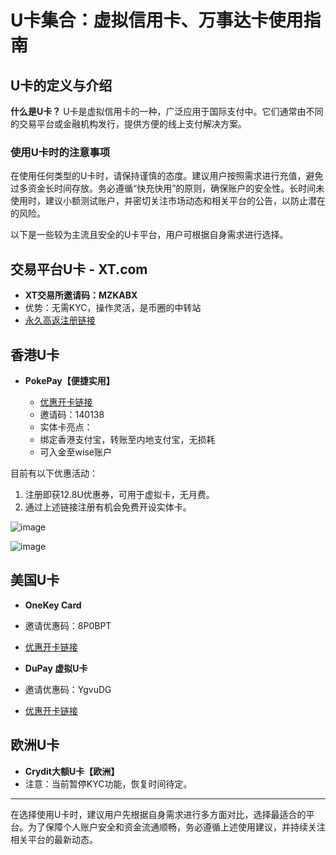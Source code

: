# U卡集合：虚拟信用卡、万事达卡使用指南

## U卡的定义与介绍

**什么是U卡？** U卡是虚拟信用卡的一种，广泛应用于国际支付中。它们通常由不同的交易平台或金融机构发行，提供方便的线上支付解决方案。

### 使用U卡时的注意事项

在使用任何类型的U卡时，请保持谨慎的态度。建议用户按照需求进行充值，避免过多资金长时间存放。务必遵循“快充快用”的原则，确保账户的安全性。长时间未使用时，建议小额测试账户，并密切关注市场动态和相关平台的公告，以防止潜在的风险。

以下是一些较为主流且安全的U卡平台，用户可根据自身需求进行选择。

## 交易平台U卡 - XT.com

- **XT交易所邀请码：MZKABX**
- 优势：无需KYC，操作灵活，是币圈的中转站
- [永久高返注册链接](https://www.xt.com/zh-CN/accounts/register?ref=MZKABX)

## 香港U卡

- **PokePay【便捷实用】**

  - [优惠开卡链接](https://app.pokepay.cc/pages/passport/invitation?r=140138)
  - 邀请码：140138
  - 实体卡亮点：
  - 绑定香港支付宝，转账至内地支付宝，无损耗
   - 可入金至wise账户

目前有以下优惠活动：
1. 注册即获12.8U优惠券，可用于虚拟卡，无月费。
2. 通过上述链接注册有机会免费开设实体卡。

![image](https://github.com/user-attachments/assets/e21169af-f5aa-4a59-b49e-eb8557beee73)

![image](https://github.com/user-attachments/assets/5e8f8823-e037-474f-9917-b062ac2d5f50)



## 美国U卡

   - **OneKey Card**
  -  邀请优惠码：8P0BPT
  - [优惠开卡链接](https://bit.ly/4cNypKM)

  - **DuPay 虚拟U卡**
  - 邀请优惠码：YgvuDG
  - [优惠开卡链接](https://bit.ly/DuPay)


## 欧洲U卡

  - **Crydit大额U卡【欧洲】**
  - 注意：当前暂停KYC功能，恢复时间待定。

---

在选择使用U卡时，建议用户先根据自身需求进行多方面对比，选择最适合的平台。为了保障个人账户安全和资金流通顺畅，务必遵循上述使用建议，并持续关注相关平台的最新动态。


